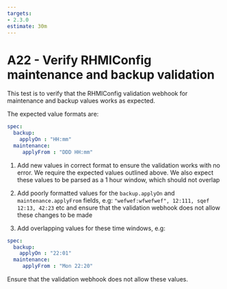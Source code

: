 ```yaml
---
targets:
- 2.3.0
estimate: 30m
---
```


# A22 - Verify RHMIConfig maintenance and backup validation
This test is to verify that the RHMIConfig validation webhook for maintenance and backup values works as expected.

The expected value formats are:
```yaml
spec:
  backup: 
    applyOn : "HH:mm"
  maintenance: 
     applyFrom : "DDD HH:mm"
```

1. Add new values in correct format to ensure the validation works with no error. We require the expected values outlined above. We also expect these values to be parsed as a 1 hour window, which should not overlap 

2. Add poorly formatted values for the `backup.applyOn` and `maintenance.applyFrom` fields, e.g: `"wefwef:wfwefwef", 12:111, sqef 12:13, 42:23` etc and ensure that the validation webhook does not allow these changes to be made

3. Add overlapping values for these time windows, e.g:
```yaml
spec:
  backup: 
    applyOn : "22:01"
  maintenance: 
     applyFrom : "Mon 22:20"
```
Ensure that the validation webhook does not allow these values. 

